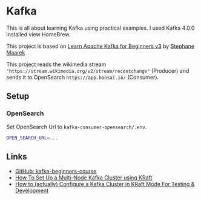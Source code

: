 # Kafka 
This is all about learning Kafka using practical examples.
I used Kafka 4.0.0 installed view HomeBrew.

This project is based on [Learn Apache Kafka for Beginners v3](https://www.udemy.com/course/apache-kafka) by [Stephane Maarek](https://github.com/simplesteph)

This project reads the wikimedia stream `"https://stream.wikimedia.org/v2/stream/recentchange"` (Producer) 
and sends it to OpenSearch `https://app.bonsai.io/` (Consumer).

## Setup
### OpenSearch
Set OpenSearch Url to `kafka-consumer-opensearch/.env`.
```bash
OPEN_SEARCH_URL=...
```

## Links
- [GitHub: kafka-beginners-course](https://github.com/conduktor/kafka-beginners-course)
- [How To Set Up a Multi-Node Kafka Cluster using KRaft](https://www.digitalocean.com/community/tutorials/how-to-set-up-a-multi-node-kafka-cluster-using-kraft)
- [How to (actually) Configure a Kafka Cluster in KRaft Mode For Testing & Development](https://medium.com/@hjdjoo/how-to-actually-configure-a-kafka-cluster-in-kraft-mode-for-testing-development-8f90f09e36b1)